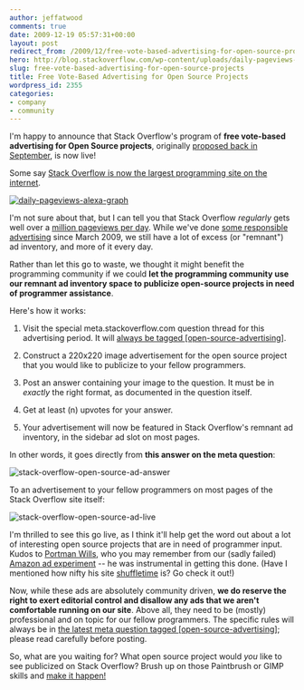 ```yaml
---
author: jeffatwood
comments: true
date: 2009-12-19 05:57:31+00:00
layout: post
redirect_from: /2009/12/free-vote-based-advertising-for-open-source-projects
hero: http://blog.stackoverflow.com/wp-content/uploads/daily-pageviews-alexa-graph.png
slug: free-vote-based-advertising-for-open-source-projects
title: Free Vote-Based Advertising for Open Source Projects
wordpress_id: 2355
categories:
- company
- community
---
```



I'm happy to announce that Stack Overflow's program of **free vote-based advertising for Open Source projects**, originally [proposed back in September](http://meta.stackoverflow.com/questions/23899/proposal-free-vote-based-advertising-for-open-source-projects), is now live!



Some say [Stack Overflow is now the largest programming site on the internet](http://joelonsoftware.com/items/2009/12/13.html).



[![daily-pageviews-alexa-graph](http://blog.stackoverflow.com/wp-content/uploads/daily-pageviews-alexa-graph.png)](http://www.alexa.com/siteinfo/stackoverflow.com)



I'm not sure about that, but I can tell you that Stack Overflow _regularly_ gets well over a [million pageviews per day](http://blog.stackoverflow.com/2009/09/one-million-pageviews/). While we've done [some responsible advertising](http://blog.stackoverflow.com/2009/03/responsible-advertising-feed-a-programmer/) since March 2009, we still have a lot of excess (or "remnant") ad inventory, and more of it every day.



Rather than let this go to waste, we thought it might benefit the programming community if we could **let the programming community use our remnant ad inventory space to publicize open-source projects in need of programmer assistance**.



Here's how it works:







  1. Visit the special meta.stackoverflow.com question thread for this advertising period. It will [always be tagged [open-source-advertising]](http://meta.stackoverflow.com/questions/tagged/open-source-advertising).

  2. Construct a 220x220 image advertisement for the open source project that you would like to publicize to your fellow programmers.

  3. Post an answer containing your image to the question. It must be in _exactly_ the right format, as documented in the question itself.

  4. Get at least (n) upvotes for your answer.

  5. Your advertisement will now be featured in Stack Overflow's remnant ad inventory, in the sidebar ad slot on most pages.




In other words, it goes directly from **this answer on the meta question**:



![stack-overflow-open-source-ad-answer](/blog/images/wordpress/stack-overflow-open-source-ad-answer.png)



To an advertisement to your fellow programmers on most pages of the Stack Overflow site itself:



![stack-overflow-open-source-ad-live](/blog/images/wordpress/stack-overflow-open-source-ad-live.png)



I'm thrilled to see this go live, as I think it'll help get the word out about a lot of interesting open source projects that are in need of programmer input. Kudos to [Portman Wills](http://portmanwills.com/), who you may remember from our (sadly failed) [Amazon ad experiment](http://blog.stackoverflow.com/2009/11/our-amazon-advertising-experiment/) -- he was instrumental in getting this done. (Have I mentioned how nifty his site [shuffletime](http://shuffletime.com/c/codinghorror) is? Go check it out!)



Now, while these ads are absolutely community driven, **we do reserve the right to exert editorial control and disallow any ads that we aren't comfortable running on our site**. Above all, they need to be (mostly) professional and on topic for our fellow programmers. The specific rules will always be in [the latest meta question tagged [open-source-advertising]](http://meta.stackoverflow.com/questions/tagged/open-source-advertising); please read carefully before posting.



So, what are you waiting for? What open source project would _you_ like to see publicized on Stack Overflow? Brush up on those Paintbrush or GIMP skills and [make it happen!](http://meta.stackoverflow.com/questions/tagged/open-source-advertising)

